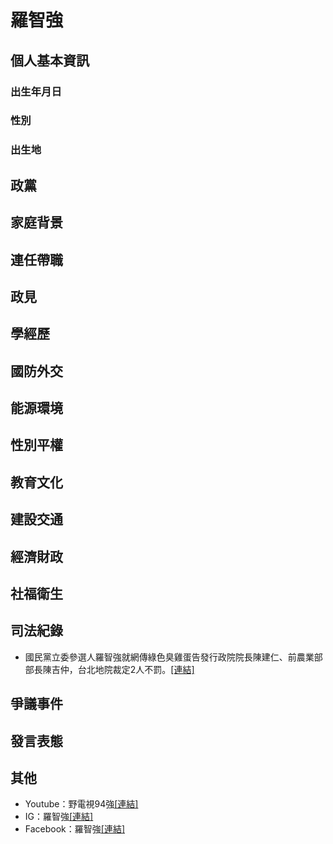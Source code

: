 # 羅智強

## 個人基本資訊

### 出生年月日

### 性別

### 出生地

## 政黨

## 家庭背景

## 連任帶職

## 政見

## 學經歷

## 國防外交

## 能源環境

## 性別平權

## 教育文化

## 建設交通

## 經濟財政

## 社福衛生

## 司法紀錄

- 國民黨立委參選人羅智強就網傳綠色臭雞蛋告發行政院院長陳建仁、前農業部部長陳吉仲，台北地院裁定2人不罰。[[連結]](https://www.cna.com.tw/news/aipl/202312190202.aspx)

## 爭議事件

## 發言表態

## 其他

- Youtube：野電視94強[[連結]](https://www.youtube.com/@94strong)
- IG：羅智強[[連結]](https://www.instagram.com/debate.locc/)
- Facebook：羅智強[[連結]](https://www.facebook.com/debatelo)